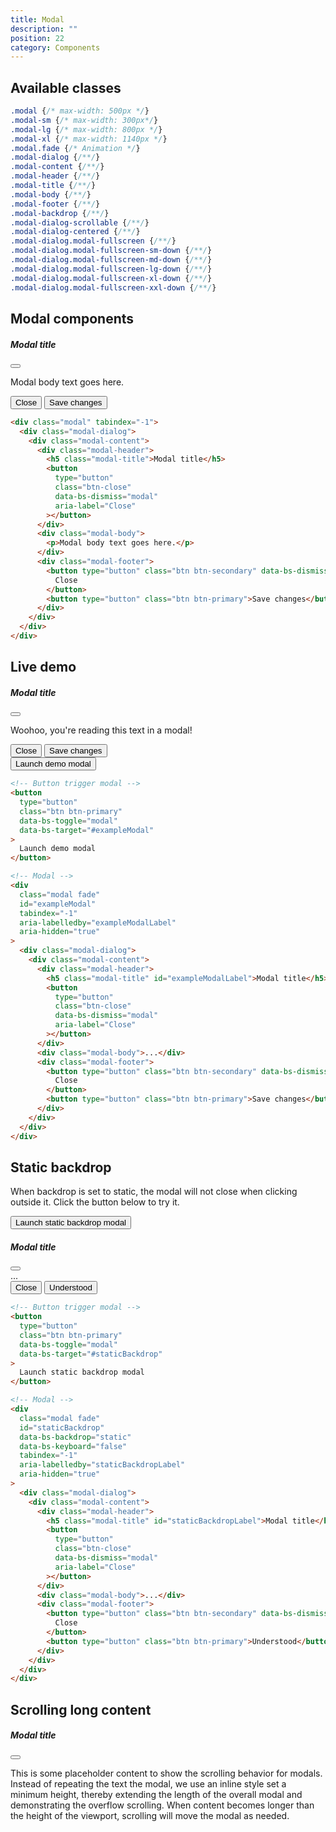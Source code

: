 ```yaml
---
title: Modal
description: ""
position: 22
category: Components
---
```


## Available classes

```css
.modal {/* max-width: 500px */}
.modal-sm {/* max-width: 300px*/}
.modal-lg {/* max-width: 800px */}
.modal-xl {/* max-width: 1140px */}
.modal.fade {/* Animation */}
.modal-dialog {/**/} 
.modal-content {/**/}
.modal-header {/**/}
.modal-title {/**/}
.modal-body {/**/}
.modal-footer {/**/}
.modal-backdrop {/**/}
.modal-dialog-scrollable {/**/} 
.modal-dialog-centered {/**/}
.modal-dialog.modal-fullscreen {/**/}
.modal-dialog.modal-fullscreen-sm-down {/**/}
.modal-dialog.modal-fullscreen-md-down {/**/}
.modal-dialog.modal-fullscreen-lg-down {/**/}
.modal-dialog.modal-fullscreen-xl-down {/**/}
.modal-dialog.modal-fullscreen-xxl-down {/**/}
```

## Modal components

<div class="p-4 border">
<div class="modal-content">
  <div class="modal-header">
    <h5 class="modal-title">Modal title</h5>
    <button type="button" class="btn-close" data-bs-dismiss="modal" aria-label="Close"></button>
  </div>
  <div class="modal-body">
    <p>Modal body text goes here.</p>
  </div>
  <div class="modal-footer">
    <button type="button" class="btn btn-secondary" data-bs-dismiss="modal">Close</button>
    <button type="button" class="btn btn-primary">Save changes</button>
  </div>
</div>
</div>

```html
<div class="modal" tabindex="-1">
  <div class="modal-dialog">
    <div class="modal-content">
      <div class="modal-header">
        <h5 class="modal-title">Modal title</h5>
        <button
          type="button"
          class="btn-close"
          data-bs-dismiss="modal"
          aria-label="Close"
        ></button>
      </div>
      <div class="modal-body">
        <p>Modal body text goes here.</p>
      </div>
      <div class="modal-footer">
        <button type="button" class="btn btn-secondary" data-bs-dismiss="modal">
          Close
        </button>
        <button type="button" class="btn btn-primary">Save changes</button>
      </div>
    </div>
  </div>
</div>
```

## Live demo

<div class="modal fade" id="exampleModalLive" tabindex="-1" aria-labelledby="exampleModalLiveLabel" aria-hidden="true">
  <div class="modal-dialog">
    <div class="modal-content">
      <div class="modal-header">
        <h5 class="modal-title" id="exampleModalLiveLabel">Modal title</h5>
        <button type="button" class="btn-close" data-bs-dismiss="modal" aria-label="Close"></button>
      </div>
      <div class="modal-body">
        <p>Woohoo, you're reading this text in a modal!</p>
      </div>
      <div class="modal-footer">
        <button type="button" class="btn btn-secondary" data-bs-dismiss="modal">Close</button>
        <button type="button" class="btn btn-primary">Save changes</button>
      </div>
    </div>
  </div>
</div>
<div class="bd-example">
  <button type="button" class="btn btn-primary" data-bs-toggle="modal" data-bs-target="#exampleModalLive">
    Launch demo modal
  </button>
</div>

```html
<!-- Button trigger modal -->
<button
  type="button"
  class="btn btn-primary"
  data-bs-toggle="modal"
  data-bs-target="#exampleModal"
>
  Launch demo modal
</button>

<!-- Modal -->
<div
  class="modal fade"
  id="exampleModal"
  tabindex="-1"
  aria-labelledby="exampleModalLabel"
  aria-hidden="true"
>
  <div class="modal-dialog">
    <div class="modal-content">
      <div class="modal-header">
        <h5 class="modal-title" id="exampleModalLabel">Modal title</h5>
        <button
          type="button"
          class="btn-close"
          data-bs-dismiss="modal"
          aria-label="Close"
        ></button>
      </div>
      <div class="modal-body">...</div>
      <div class="modal-footer">
        <button type="button" class="btn btn-secondary" data-bs-dismiss="modal">
          Close
        </button>
        <button type="button" class="btn btn-primary">Save changes</button>
      </div>
    </div>
  </div>
</div>
```

## Static backdrop

When backdrop is set to static, the modal will not close when clicking outside it. Click the button below to try it.

<!-- Button trigger modal -->
<div class="bd-example">
  <button type="button" class="btn btn-primary" data-bs-toggle="modal" data-bs-target="#staticBackdrop">
  Launch static backdrop modal
  </button>
</div>

<!-- Modal -->
<div class="modal fade" id="staticBackdrop" data-bs-backdrop="static" data-bs-keyboard="false" tabindex="-1" aria-labelledby="staticBackdropLabel" aria-hidden="true">
  <div class="modal-dialog">
    <div class="modal-content">
      <div class="modal-header">
        <h5 class="modal-title" id="staticBackdropLabel">Modal title</h5>
        <button type="button" class="btn-close" data-bs-dismiss="modal" aria-label="Close"></button>
      </div>
      <div class="modal-body">
        ...
      </div>
      <div class="modal-footer">
        <button type="button" class="btn btn-secondary" data-bs-dismiss="modal">Close</button>
        <button type="button" class="btn btn-primary">Understood</button>
      </div>
    </div>
  </div>
</div>

```html
<!-- Button trigger modal -->
<button
  type="button"
  class="btn btn-primary"
  data-bs-toggle="modal"
  data-bs-target="#staticBackdrop"
>
  Launch static backdrop modal
</button>

<!-- Modal -->
<div
  class="modal fade"
  id="staticBackdrop"
  data-bs-backdrop="static"
  data-bs-keyboard="false"
  tabindex="-1"
  aria-labelledby="staticBackdropLabel"
  aria-hidden="true"
>
  <div class="modal-dialog">
    <div class="modal-content">
      <div class="modal-header">
        <h5 class="modal-title" id="staticBackdropLabel">Modal title</h5>
        <button
          type="button"
          class="btn-close"
          data-bs-dismiss="modal"
          aria-label="Close"
        ></button>
      </div>
      <div class="modal-body">...</div>
      <div class="modal-footer">
        <button type="button" class="btn btn-secondary" data-bs-dismiss="modal">
          Close
        </button>
        <button type="button" class="btn btn-primary">Understood</button>
      </div>
    </div>
  </div>
</div>
```

## Scrolling long content

<div class="modal fade" id="exampleModalLong" tabindex="-1" aria-labelledby="exampleModalLongTitle" aria-hidden="true">
  <div class="modal-dialog">
    <div class="modal-content">
      <div class="modal-header">
        <h5 class="modal-title" id="exampleModalLongTitle">Modal title</h5>
        <button type="button" class="btn-close" data-bs-dismiss="modal" aria-label="Close"></button>
      </div>
      <div class="modal-body" style="min-height: 1500px">
        <p>This is some placeholder content to show the scrolling behavior for modals. Instead of repeating the text the
          modal, we use an inline style set a minimum height, thereby extending the length of the overall modal and
          demonstrating the overflow scrolling. When content becomes longer than the height of the viewport, scrolling
          will move the modal as needed.</p>
      </div>
      <div class="modal-footer">
        <button type="button" class="btn btn-secondary" data-bs-dismiss="modal">Close</button>
        <button type="button" class="btn btn-primary">Save changes</button>
      </div>
    </div>
  </div>
</div>

<div class="bd-example">
  <button type="button" class="btn btn-primary" data-bs-toggle="modal" data-bs-target="#exampleModalLong">
    Launch demo modal
  </button>
</div>

```html
<!-- Scrollable modal -->
<div class="modal-dialog modal-dialog-scrollable">...</div>
```

## Vertically centered

<div class="modal fade" id="exampleModalCenter" tabindex="-1" aria-labelledby="exampleModalCenterTitle"
  aria-hidden="true">
  <div class="modal-dialog modal-dialog-centered">
    <div class="modal-content">
      <div class="modal-header">
        <h5 class="modal-title" id="exampleModalCenterTitle">Modal title</h5>
        <button type="button" class="btn-close" data-bs-dismiss="modal" aria-label="Close"></button>
      </div>
      <div class="modal-body">
        <p>This is a vertically centered modal.</p>
      </div>
      <div class="modal-footer">
        <button type="button" class="btn btn-secondary" data-bs-dismiss="modal">Close</button>
        <button type="button" class="btn btn-primary">Save changes</button>
      </div>
    </div>
  </div>
</div>
<div class="modal fade" id="exampleModalCenteredScrollable" tabindex="-1"
  aria-labelledby="exampleModalCenteredScrollableTitle" aria-hidden="true">
  <div class="modal-dialog modal-dialog-centered modal-dialog-scrollable">
    <div class="modal-content">
      <div class="modal-header">
        <h5 class="modal-title" id="exampleModalCenteredScrollableTitle">Modal title</h5>
        <button type="button" class="btn-close" data-bs-dismiss="modal" aria-label="Close"></button>
      </div>
      <div class="modal-body">
        <p>This is some placeholder content to show a vertically centered modal. We've added some extra copy here to
          show how vertically centering the modal works when combined with scrollable modals. We also use some repeated
          line breaks to quickly extend the height of the content, thereby triggering the scrolling. When content
          becomes longer than the predefined max-height of modal, content will be cropped and scrollable within the
          modal.</p>
        <br><br><br><br><br><br><br><br><br><br>
        <p>Just like that.</p>
      </div>
      <div class="modal-footer">
        <button type="button" class="btn btn-secondary" data-bs-dismiss="modal">Close</button>
        <button type="button" class="btn btn-primary">Save changes</button>
      </div>
    </div>
  </div>
</div>
<div class="bd-example">
  <button type="button" class="btn btn-primary" data-bs-toggle="modal" data-bs-target="#exampleModalCenter">
    Vertically centered modal
  </button>
  <button type="button" class="btn btn-primary" data-bs-toggle="modal" data-bs-target="#exampleModalCenteredScrollable">
    Vertically centered scrollable modal
  </button>
</div>

```html
<!-- Vertically centered modal -->
<div class="modal-dialog modal-dialog-centered">...</div>

<!-- Vertically centered scrollable modal -->
<div class="modal-dialog modal-dialog-centered modal-dialog-scrollable">
  ...
</div>
```

## Tooltips and popovers

<div class="modal fade" id="exampleModalPopovers" tabindex="-1" aria-labelledby="exampleModalPopoversLabel"
  aria-hidden="true">
  <div class="modal-dialog">
    <div class="modal-content">
      <div class="modal-header">
        <h5 class="modal-title" id="exampleModalPopoversLabel">Modal title</h5>
        <button type="button" class="btn-close" data-bs-dismiss="modal" aria-label="Close"></button>
      </div>
      <div class="modal-body">
        <h5>Popover in a modal</h5>
        <p>This <a href="#" role="button" class="btn btn-secondary popover-test" title="Popover title"
            data-bs-content="Popover body content is set in this attribute."
            data-bs-container="#exampleModalPopovers">button</a> triggers a popover on click.</p>
        <hr>
        <h5>Tooltips in a modal</h5>
        <p><a href="#" class="tooltip-test" title="Tooltip" data-bs-container="#exampleModalPopovers">This link</a> and
          <a href="#" class="tooltip-test" title="Tooltip" data-bs-container="#exampleModalPopovers">that link</a> have
          tooltips on hover.</p>
      </div>
      <div class="modal-footer">
        <button type="button" class="btn btn-secondary" data-bs-dismiss="modal">Close</button>
        <button type="button" class="btn btn-primary">Save changes</button>
      </div>
    </div>
  </div>
</div>
<div class="bd-example">
  <button type="button" class="btn btn-primary" data-bs-toggle="modal" data-bs-target="#exampleModalPopovers">
    Launch demo modal
  </button>
</div>

```html
<div class="modal-body">
  <h5>Popover in a modal</h5>
  <p>
    This
    <a
      href="#"
      role="button"
      class="btn btn-secondary popover-test"
      title="Popover title"
      data-bs-content="Popover body content is set in this attribute."
      >button</a
    >
    triggers a popover on click.
  </p>
  <hr />
  <h5>Tooltips in a modal</h5>
  <p>
    <a href="#" class="tooltip-test" title="Tooltip">This link</a> and
    <a href="#" class="tooltip-test" title="Tooltip">that link</a> have tooltips
    on hover.
  </p>
</div>
```

## Toggle between modals

<div class="bd-example">
  <div class="modal fade" id="exampleModalToggle" aria-hidden="true" aria-labelledby="exampleModalToggleLabel"
    tabindex="-1">
    <div class="modal-dialog modal-dialog-centered">
      <div class="modal-content">
        <div class="modal-header">
          <h5 class="modal-title" id="exampleModalToggleLabel">Modal 1</h5>
          <button type="button" class="btn-close" data-bs-dismiss="modal" aria-label="Close"></button>
        </div>
        <div class="modal-body">
          Show a second modal and hide this one with the button below.
        </div>
        <div class="modal-footer">
          <button class="btn btn-primary" data-bs-target="#exampleModalToggle2" data-bs-toggle="modal">Open second
            modal</button>
        </div>
      </div>
    </div>
  </div>
  <div class="modal fade" id="exampleModalToggle2" aria-hidden="true" aria-labelledby="exampleModalToggleLabel2"
    tabindex="-1">
    <div class="modal-dialog modal-dialog-centered">
      <div class="modal-content">
        <div class="modal-header">
          <h5 class="modal-title" id="exampleModalToggleLabel2">Modal 2</h5>
          <button type="button" class="btn-close" data-bs-dismiss="modal" aria-label="Close"></button>
        </div>
        <div class="modal-body">
          Hide this modal and show the first with the button below.
        </div>
        <div class="modal-footer">
          <button class="btn btn-primary" data-bs-target="#exampleModalToggle" data-bs-toggle="modal">Back to
            first</button>
        </div>
      </div>
    </div>
  </div>
  <a class="btn btn-primary" data-bs-toggle="modal" href="#exampleModalToggle" role="button">Open first modal</a>
</div>

```html
<div
  class="modal fade"
  id="exampleModalToggle"
  aria-hidden="true"
  aria-labelledby="exampleModalToggleLabel"
  tabindex="-1"
>
  <div class="modal-dialog modal-dialog-centered">
    <div class="modal-content">
      <div class="modal-header">
        <h5 class="modal-title" id="exampleModalToggleLabel">Modal 1</h5>
        <button
          type="button"
          class="btn-close"
          data-bs-dismiss="modal"
          aria-label="Close"
        ></button>
      </div>
      <div class="modal-body">
        Show a second modal and hide this one with the button below.
      </div>
      <div class="modal-footer">
        <button
          class="btn btn-primary"
          data-bs-target="#exampleModalToggle2"
          data-bs-toggle="modal"
        >
          Open second modal
        </button>
      </div>
    </div>
  </div>
</div>
<div
  class="modal fade"
  id="exampleModalToggle2"
  aria-hidden="true"
  aria-labelledby="exampleModalToggleLabel2"
  tabindex="-1"
>
  <div class="modal-dialog modal-dialog-centered">
    <div class="modal-content">
      <div class="modal-header">
        <h5 class="modal-title" id="exampleModalToggleLabel2">Modal 2</h5>
        <button
          type="button"
          class="btn-close"
          data-bs-dismiss="modal"
          aria-label="Close"
        ></button>
      </div>
      <div class="modal-body">
        Hide this modal and show the first with the button below.
      </div>
      <div class="modal-footer">
        <button
          class="btn btn-primary"
          data-bs-target="#exampleModalToggle"
          data-bs-toggle="modal"
        >
          Back to first
        </button>
      </div>
    </div>
  </div>
</div>
<a
  class="btn btn-primary"
  data-bs-toggle="modal"
  href="#exampleModalToggle"
  role="button"
  >Open first modal</a
>
```
